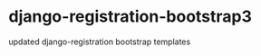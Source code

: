 django-registration-bootstrap3
==============================

updated django-registration bootstrap templates
